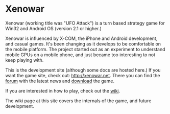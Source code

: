 # Xenowar #
Xenowar (working title was "UFO Attack") is a turn based strategy game for Win32 and Android OS (version 2.1 or higher.)

Xenowar is influenced by X-COM, the iPhone and Android development, and casual games. It's been changing as it develops to be comfortable on the mobile platform. The project started out as an experiment to understand mobile GPUs on a mobile phone, and just became too interesting to not keep playing with.

This is the development site (although some docs are hosted here.) If you want the game site, check out: http://xenowar.net. There you can find the [forum](http://xenowar.net/forum/) with the latest news and [download](http://xenowar.net/) the game.

If you are interested in how to play, check out the [wiki](http://xenowar.wikispaces.com/).

The wiki page at this site covers the internals of the game, and future development.